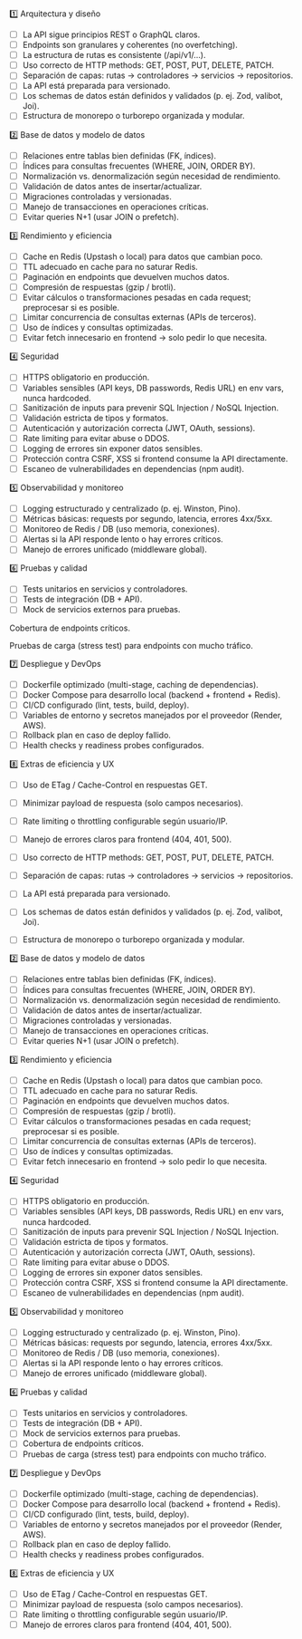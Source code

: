 1️⃣ Arquitectura y diseño

- [ ] La API sigue principios REST o GraphQL claros.
- [ ] Endpoints son granulares y coherentes (no overfetching).
- [ ] La estructura de rutas es consistente (/api/v1/...).
- [ ] Uso correcto de HTTP methods: GET, POST, PUT, DELETE, PATCH.
- [ ] Separación de capas: rutas → controladores → servicios → repositorios.
- [ ] La API está preparada para versionado.
- [ ] Los schemas de datos están definidos y validados (p. ej. Zod, valibot, Joi).
- [ ] Estructura de monorepo o turborepo organizada y modular.

2️⃣ Base de datos y modelo de datos

- [ ] Relaciones entre tablas bien definidas (FK, índices).
- [ ] Índices para consultas frecuentes (WHERE, JOIN, ORDER BY).
- [ ] Normalización vs. denormalización según necesidad de rendimiento.
- [ ] Validación de datos antes de insertar/actualizar.
- [ ] Migraciones controladas y versionadas.
- [ ] Manejo de transacciones en operaciones críticas.
- [ ] Evitar queries N+1 (usar JOIN o prefetch).

3️⃣ Rendimiento y eficiencia

- [ ] Cache en Redis (Upstash o local) para datos que cambian poco.
- [ ] TTL adecuado en cache para no saturar Redis.
- [ ] Paginación en endpoints que devuelven muchos datos.
- [ ] Compresión de respuestas (gzip / brotli).
- [ ] Evitar cálculos o transformaciones pesadas en cada request; preprocesar si es posible.
- [ ] Limitar concurrencia de consultas externas (APIs de terceros).
- [ ] Uso de índices y consultas optimizadas.
- [ ] Evitar fetch innecesario en frontend → solo pedir lo que necesita.

4️⃣ Seguridad

- [ ] HTTPS obligatorio en producción.
- [ ] Variables sensibles (API keys, DB passwords, Redis URL) en env vars, nunca hardcoded.
- [ ] Sanitización de inputs para prevenir SQL Injection / NoSQL Injection.
- [ ] Validación estricta de tipos y formatos.
- [ ] Autenticación y autorización correcta (JWT, OAuth, sessions).
- [ ] Rate limiting para evitar abuse o DDOS.
- [ ] Logging de errores sin exponer datos sensibles.
- [ ] Protección contra CSRF, XSS si frontend consume la API directamente.
- [ ] Escaneo de vulnerabilidades en dependencias (npm audit).

5️⃣ Observabilidad y monitoreo

- [ ] Logging estructurado y centralizado (p. ej. Winston, Pino).
- [ ] Métricas básicas: requests por segundo, latencia, errores 4xx/5xx.
- [ ] Monitoreo de Redis / DB (uso memoria, conexiones).
- [ ] Alertas si la API responde lento o hay errores críticos.
- [ ] Manejo de errores unificado (middleware global).

6️⃣ Pruebas y calidad

- [ ] Tests unitarios en servicios y controladores.
- [ ] Tests de integración (DB + API).
- [ ] Mock de servicios externos para pruebas.

Cobertura de endpoints críticos.

Pruebas de carga (stress test) para endpoints con mucho tráfico.

7️⃣ Despliegue y DevOps

- [ ] Dockerfile optimizado (multi-stage, caching de dependencias).
- [ ] Docker Compose para desarrollo local (backend + frontend + Redis).
- [ ] CI/CD configurado (lint, tests, build, deploy).
- [ ] Variables de entorno y secretos manejados por el proveedor (Render, AWS).
- [ ] Rollback plan en caso de deploy fallido.
- [ ] Health checks y readiness probes configurados.

8️⃣ Extras de eficiencia y UX

- [ ] Uso de ETag / Cache-Control en respuestas GET.
- [ ] Minimizar payload de respuesta (solo campos necesarios).
- [ ] Rate limiting o throttling configurable según usuario/IP.
- [ ] Manejo de errores claros para frontend (404, 401, 500).

- [ ] Uso correcto de HTTP methods: GET, POST, PUT, DELETE, PATCH.
- [ ] Separación de capas: rutas → controladores → servicios → repositorios.
- [ ] La API está preparada para versionado.
- [ ] Los schemas de datos están definidos y validados (p. ej. Zod, valibot, Joi).
- [ ] Estructura de monorepo o turborepo organizada y modular.

2️⃣ Base de datos y modelo de datos

- [ ] Relaciones entre tablas bien definidas (FK, índices).
- [ ] Índices para consultas frecuentes (WHERE, JOIN, ORDER BY).
- [ ] Normalización vs. denormalización según necesidad de rendimiento.
- [ ] Validación de datos antes de insertar/actualizar.
- [ ] Migraciones controladas y versionadas.
- [ ] Manejo de transacciones en operaciones críticas.
- [ ] Evitar queries N+1 (usar JOIN o prefetch).

3️⃣ Rendimiento y eficiencia

- [ ] Cache en Redis (Upstash o local) para datos que cambian poco.
- [ ] TTL adecuado en cache para no saturar Redis.
- [ ] Paginación en endpoints que devuelven muchos datos.
- [ ] Compresión de respuestas (gzip / brotli).
- [ ] Evitar cálculos o transformaciones pesadas en cada request; preprocesar si es posible.
- [ ] Limitar concurrencia de consultas externas (APIs de terceros).
- [ ] Uso de índices y consultas optimizadas.
- [ ] Evitar fetch innecesario en frontend → solo pedir lo que necesita.

4️⃣ Seguridad

- [ ] HTTPS obligatorio en producción.
- [ ] Variables sensibles (API keys, DB passwords, Redis URL) en env vars, nunca hardcoded.
- [ ] Sanitización de inputs para prevenir SQL Injection / NoSQL Injection.
- [ ] Validación estricta de tipos y formatos.
- [ ] Autenticación y autorización correcta (JWT, OAuth, sessions).
- [ ] Rate limiting para evitar abuse o DDOS.
- [ ] Logging de errores sin exponer datos sensibles.
- [ ] Protección contra CSRF, XSS si frontend consume la API directamente.
- [ ] Escaneo de vulnerabilidades en dependencias (npm audit).

5️⃣ Observabilidad y monitoreo

- [ ] Logging estructurado y centralizado (p. ej. Winston, Pino).
- [ ] Métricas básicas: requests por segundo, latencia, errores 4xx/5xx.
- [ ] Monitoreo de Redis / DB (uso memoria, conexiones).
- [ ] Alertas si la API responde lento o hay errores críticos.
- [ ] Manejo de errores unificado (middleware global).

6️⃣ Pruebas y calidad

- [ ] Tests unitarios en servicios y controladores.
- [ ] Tests de integración (DB + API).
- [ ] Mock de servicios externos para pruebas.
- [ ] Cobertura de endpoints críticos.
- [ ] Pruebas de carga (stress test) para endpoints con mucho tráfico.

7️⃣ Despliegue y DevOps

- [ ] Dockerfile optimizado (multi-stage, caching de dependencias).
- [ ] Docker Compose para desarrollo local (backend + frontend + Redis).
- [ ] CI/CD configurado (lint, tests, build, deploy).
- [ ] Variables de entorno y secretos manejados por el proveedor (Render, AWS).
- [ ] Rollback plan en caso de deploy fallido.
- [ ] Health checks y readiness probes configurados.

8️⃣ Extras de eficiencia y UX

- [ ] Uso de ETag / Cache-Control en respuestas GET.
- [ ] Minimizar payload de respuesta (solo campos necesarios).
- [ ] Rate limiting o throttling configurable según usuario/IP.
- [ ] Manejo de errores claros para frontend (404, 401, 500).
